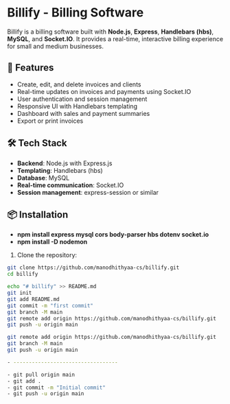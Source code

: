 # Billify - Billing Software

Billify is a billing software built with **Node.js**, **Express**, **Handlebars (hbs)**, **MySQL**, and **Socket.IO**. It provides a real-time, interactive billing experience for small and medium businesses.

## 🚀 Features

- Create, edit, and delete invoices and clients
- Real-time updates on invoices and payments using Socket.IO
- User authentication and session management
- Responsive UI with Handlebars templating
- Dashboard with sales and payment summaries
- Export or print invoices

## 🛠️ Tech Stack

- **Backend**: Node.js with Express.js
- **Templating**: Handlebars (hbs)
- **Database**: MySQL
- **Real-time communication**: Socket.IO
- **Session management**: express-session or similar

## 📦 Installation
- **npm install express mysql cors body-parser hbs dotenv socket.io**
- **npm install -D nodemon**

1. Clone the repository:

```bash
git clone https://github.com/manodhithyaa-cs/billify.git
cd billify

echo "# billify" >> README.md
git init
git add README.md
git commit -m "first commit"
git branch -M main
git remote add origin https://github.com/manodhithyaa-cs/billify.git
git push -u origin main

git remote add origin https://github.com/manodhithyaa-cs/billify.git
git branch -M main
git push -u origin main

- ----------------------------------

- git pull origin main
- git add .
- git commit -m "Initial commit"
- git push -u origin main